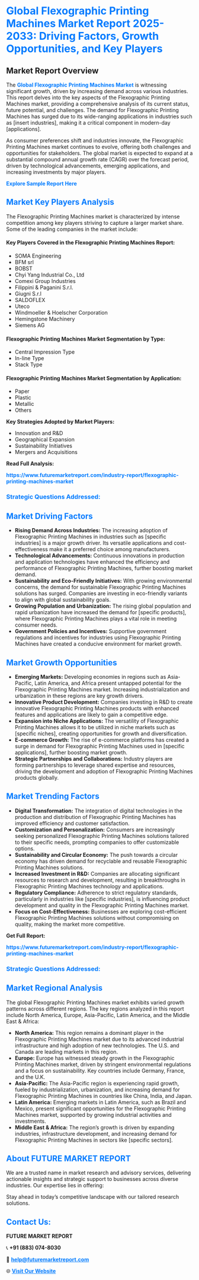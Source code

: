 <h1 style="color: #007BFF;">Global Flexographic Printing Machines Market Report 2025-2033: Driving Factors, Growth Opportunities, and Key Players</h1>

<section id="overview">
<h2>Market Report Overview</h2>
<p>The <a href="https://www.futuremarketreport.com/industry-report/flexographic-printing-machines-market" style="color: #007BFF; text-decoration: none;"><strong>Global Flexographic Printing Machines Market</strong></a> is witnessing significant growth, driven by increasing demand across various industries. This report delves into the key aspects of the Flexographic Printing Machines market, providing a comprehensive analysis of its current status, future potential, and challenges. The demand for Flexographic Printing Machines has surged due to its wide-ranging applications in industries such as [insert industries], making it a critical component in modern-day [applications].</p>
<p>As consumer preferences shift and industries innovate, the Flexographic Printing Machines market continues to evolve, offering both challenges and opportunities for stakeholders. The global market is expected to expand at a substantial compound annual growth rate (CAGR) over the forecast period, driven by technological advancements, emerging applications, and increasing investments by major players.</p>
</section>

<section id="overview">
<p><a href="https://www.futuremarketreport.com/request-sample/reportId=109059" style="color: #007BFF; text-decoration: none;"><strong>Explore Sample Report Here</strong></a></p>
</section>

<section id="key-players">
<h2 style="color: #007BFF;">Market Key Players Analysis</h2>
<p>The Flexographic Printing Machines market is characterized by intense competition among key players striving to capture a larger market share. Some of the leading companies in the market include:</p>
<h4>Key Players Covered in the Flexographic Printing Machines Report:</h4>
<ul><li>SOMA Engineering</li><li>BFM srl</li><li>BOBST</li><li>Chyi Yang Industrial Co., Ltd</li><li>Comexi Group Industries</li><li>Filippini &amp; Paganini S.r.l.</li><li>Giugni S.r.l</li><li>SALDOFLEX</li><li>Uteco</li><li>Windmoeller &amp; Hoelscher Corporation</li><li>Hemingstone Machinery</li><li>Siemens AG</li></ul>
<h4>Flexographic Printing Machines Market Segmentation by Type:</h4>
<ul><li>Central Impression Type</li><li>In-line Type</li><li>Stack Type</li></ul>

<h4>Flexographic Printing Machines Market Segmentation by Application:</h4>
<ul><li>Paper</li><li>Plastic</li><li>Metallic</li><li>Others</li></ul>
<p><strong>Key Strategies Adopted by Market Players:</strong></p>
<ul>
<li>Innovation and R&D</li>
<li>Geographical Expansion</li>
<li>Sustainability Initiatives</li>
<li>Mergers and Acquisitions</li>
</ul>
</section>

<section>
<p><strong>Read Full Analysis: </strong></p><a href="https://www.futuremarketreport.com/industry-report/flexographic-printing-machines-market" style="color: #007BFF; text-decoration: none;"><strong>https://www.futuremarketreport.com/industry-report/flexographic-printing-machines-market</strong></a>
<h3 style="color: #007BFF;">Strategic Questions Addressed:</h3>
</section>

<section id="driving-factors">
<h2 style="color: #007BFF;">Market Driving Factors</h2>
<ul>
<li><strong>Rising Demand Across Industries:</strong> The increasing adoption of Flexographic Printing Machines in industries such as [specific industries] is a major growth driver. Its versatile applications and cost-effectiveness make it a preferred choice among manufacturers.</li>
<li><strong>Technological Advancements:</strong> Continuous innovations in production and application technologies have enhanced the efficiency and performance of Flexographic Printing Machines, further boosting market demand.</li>
<li><strong>Sustainability and Eco-Friendly Initiatives:</strong> With growing environmental concerns, the demand for sustainable Flexographic Printing Machines solutions has surged. Companies are investing in eco-friendly variants to align with global sustainability goals.</li>
<li><strong>Growing Population and Urbanization:</strong> The rising global population and rapid urbanization have increased the demand for [specific products], where Flexographic Printing Machines plays a vital role in meeting consumer needs.</li>
<li><strong>Government Policies and Incentives:</strong> Supportive government regulations and incentives for industries using Flexographic Printing Machines have created a conducive environment for market growth.</li>
</ul>
</section>

<section id="growth-opportunities">
<h2 style="color: #007BFF;">Market Growth Opportunities</h2>
<ul>
<li><strong>Emerging Markets:</strong> Developing economies in regions such as Asia-Pacific, Latin America, and Africa present untapped potential for the Flexographic Printing Machines market. Increasing industrialization and urbanization in these regions are key growth drivers.</li>
<li><strong>Innovative Product Development:</strong> Companies investing in R&D to create innovative Flexographic Printing Machines products with enhanced features and applications are likely to gain a competitive edge.</li>
<li><strong>Expansion into Niche Applications:</strong> The versatility of Flexographic Printing Machines allows it to be utilized in niche markets such as [specific niches], creating opportunities for growth and diversification.</li>
<li><strong>E-commerce Growth:</strong> The rise of e-commerce platforms has created a surge in demand for Flexographic Printing Machines used in [specific applications], further boosting market growth.</li>
<li><strong>Strategic Partnerships and Collaborations:</strong> Industry players are forming partnerships to leverage shared expertise and resources, driving the development and adoption of Flexographic Printing Machines products globally.</li>
</ul>
</section>

<section id="trending-factors">
<h2 style="color: #007BFF;">Market Trending Factors</h2>
<ul>
<li><strong>Digital Transformation:</strong> The integration of digital technologies in the production and distribution of Flexographic Printing Machines has improved efficiency and customer satisfaction.</li>
<li><strong>Customization and Personalization:</strong> Consumers are increasingly seeking personalized Flexographic Printing Machines solutions tailored to their specific needs, prompting companies to offer customizable options.</li>
<li><strong>Sustainability and Circular Economy:</strong> The push towards a circular economy has driven demand for recyclable and reusable Flexographic Printing Machines solutions.</li>
<li><strong>Increased Investment in R&D:</strong> Companies are allocating significant resources to research and development, resulting in breakthroughs in Flexographic Printing Machines technology and applications.</li>
<li><strong>Regulatory Compliance:</strong> Adherence to strict regulatory standards, particularly in industries like [specific industries], is influencing product development and quality in the Flexographic Printing Machines market.</li>
<li><strong>Focus on Cost-Effectiveness:</strong> Businesses are exploring cost-efficient Flexographic Printing Machines solutions without compromising on quality, making the market more competitive.</li>
</ul>
</section>

<section>
<p><strong>Get Full Report: </strong></p><a href="https://www.futuremarketreport.com/industry-report/flexographic-printing-machines-market" style="color: #007BFF; text-decoration: none;"><strong>https://www.futuremarketreport.com/industry-report/flexographic-printing-machines-market</strong></a>
<h3 style="color: #007BFF;">Strategic Questions Addressed:</h3>
</section>


<section id="regional-analysis">
<h2 style="color: #007BFF;">Market Regional Analysis</h2>
<p>The global Flexographic Printing Machines market exhibits varied growth patterns across different regions. The key regions analyzed in this report include North America, Europe, Asia-Pacific, Latin America, and the Middle East & Africa:</p>
<ul>
<li><strong>North America:</strong> This region remains a dominant player in the Flexographic Printing Machines market due to its advanced industrial infrastructure and high adoption of new technologies. The U.S. and Canada are leading markets in this region.</li>
<li><strong>Europe:</strong> Europe has witnessed steady growth in the Flexographic Printing Machines market, driven by stringent environmental regulations and a focus on sustainability. Key countries include Germany, France, and the U.K.</li>
<li><strong>Asia-Pacific:</strong> The Asia-Pacific region is experiencing rapid growth, fueled by industrialization, urbanization, and increasing demand for Flexographic Printing Machines in countries like China, India, and Japan.</li>
<li><strong>Latin America:</strong> Emerging markets in Latin America, such as Brazil and Mexico, present significant opportunities for the Flexographic Printing Machines market, supported by growing industrial activities and investments.</li>
<li><strong>Middle East & Africa:</strong> The region’s growth is driven by expanding industries, infrastructure development, and increasing demand for Flexographic Printing Machines in sectors like [specific sectors].</li>
</ul>
</section>

<footer>
<h2 style="color: #007BFF;">About FUTURE MARKET REPORT</h2>
<p>We are a trusted name in market research and advisory services, delivering actionable insights and strategic support to businesses across diverse industries. Our expertise lies in offering:</p>

<p>Stay ahead in today’s competitive landscape with our tailored research solutions.</p>

<h2 style="color: #007BFF;">Contact Us:</h2>
<p><strong>FUTURE MARKET REPORT</strong></p>
<p>📞 <strong>+91 (883) 074-8030</strong></p>
<p>📧 <strong><a href="mailto:help@futuremarketreport.com" style="color: #007BFF;">help@futuremarketreport.com</a></strong></p>
<p>🌐 <strong><a href="https://www.futuremarketreport.com/" style="color: #007BFF;">Visit Our Website</a></strong></p>
</footer>